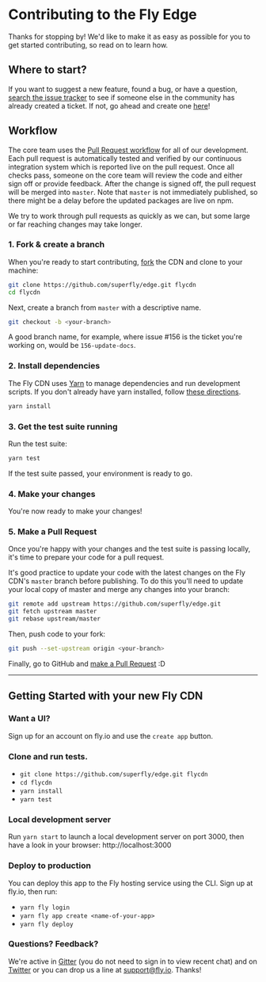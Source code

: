# Contributing to the Fly Edge

Thanks for stopping by! We'd like to make it as easy as possible for you to get started contributing, so read on to learn how.

## Where to start?

If you want to suggest a new feature, found a bug, or have a question, [search the issue tracker](https://github.com/superfly/edge/issues) to see if
someone else in the community has already created a ticket. If not, go ahead and create one
[here](https://github.com/superfly/edge/issues/new)!

## Workflow

The core team uses the [Pull Request workflow](https://guides.github.com/introduction/flow/) for all of our development. Each pull request is automatically tested and verified by our continuous integration system which is reported live on the pull request. Once all checks pass, someone on the core team will review the code and either sign off or provide feedback. After the change is signed off, the pull request will be merged into `master`. Note that `master` is not immediately published, so there might be a delay before the updated packages are live on npm.

We try to work through pull requests as quickly as we can, but some large or far reaching changes may take longer.

### 1. Fork & create a branch

When you're ready to start contributing, [fork](https://help.github.com/articles/fork-a-repo/) the CDN and clone to your machine:

```sh
git clone https://github.com/superfly/edge.git flycdn
cd flycdn

```

Next, create a branch from `master` with a descriptive name.

```sh
git checkout -b <your-branch>
```

A good branch name, for example, where issue #156 is the ticket you're working on, would be `156-update-docs`.

### 2. Install dependencies

The Fly CDN uses [Yarn](https://yarnpkg.com/en/) to manage dependencies and run development scripts. If you don't already have yarn installed, follow [these directions](https://yarnpkg.com/en/docs/install).

```sh
yarn install
```

### 3. Get the test suite running

Run the test suite:

```sh
yarn test
```

If the test suite passed, your environment is ready to go.

### 4. Make your changes

You're now ready to make your changes!

### 5. Make a Pull Request

Once you're happy with your changes and the test suite is passing locally, it's time to prepare your code for a pull request.

It's good practice to update your code with the latest changes on the Fly CDN's `master` branch before publishing. To do this you'll need to update your local copy of master and merge any changes into your branch:

```sh
git remote add upstream https://github.com/superfly/edge.git
git fetch upstream master
git rebase upstream/master
```

Then, push code to your fork:

```sh
git push --set-upstream origin <your-branch>
```

Finally, go to GitHub and [make a Pull Request](https://github.com/superfly/edge/compare) :D

[search the issue tracker]: https://github.com/superfly/edge/issues?q=something
[new issue]: https://github.com/superfly/edge/issues/new
[fork the CDN]: https://help.github.com/articles/fork-a-repo
[make a pull request]: https://help.github.com/articles/creating-a-pull-request
[git rebasing]: http://git-scm.com/book/en/Git-Branching-Rebasing
[interactive rebase]: https://help.github.com/articles/interactive-rebase

---

## Getting Started with your new Fly CDN

### Want a UI?

Sign up for an account on fly.io and use the `create app` button.

### Clone and run tests.

* `git clone https://github.com/superfly/edge.git flycdn` 
* `cd flycdn`
* `yarn install`
* `yarn test`

### Local development server

Run `yarn start` to launch a local development server on port 3000, then have a look in your browser: http://localhost:3000

### Deploy to production

You can deploy this app to the Fly hosting service using the CLI. Sign up at fly.io, then run:

* `yarn fly login`
* `yarn fly app create <name-of-your-app>`
* `yarn fly deploy`

### Questions? Feedback?

We're active in [Gitter](https://gitter.im/superfly/fly) (you do not need to sign in to view recent chat) and on [Twitter](https://twitter.com/flydotio) or you can drop us a line at support@fly.io. Thanks!  
